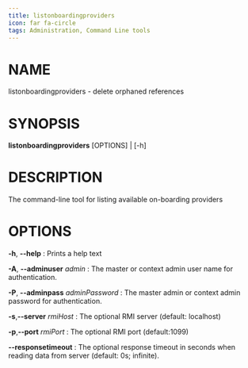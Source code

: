 ```yaml
---
title: listonboardingproviders
icon: far fa-circle
tags: Administration, Command Line tools
---
```


# NAME

listonboardingproviders - delete orphaned references

# SYNOPSIS

**listonboardingproviders** [OPTIONS] | [-h]

# DESCRIPTION

The command-line tool for listing available on-boarding providers

# OPTIONS

**-h**, **--help**
: Prints a help text

**-A**, **--adminuser** *admin*
: The master or context admin user name for authentication.

**-P**, **--adminpass** *adminPassword*
: The master admin or context admin password for authentication.

**-s**,**--server** *rmiHost*
: The optional RMI server (default: localhost)

**-p**,**--port** *rmiPort*
: The optional RMI port (default:1099)

**--responsetimeout**
: The optional response timeout in seconds when reading data from server (default: 0s; infinite).